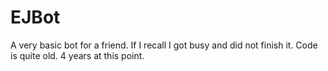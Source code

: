 # EJBot
A very basic bot for a friend. If I recall I got busy and did not finish it.
Code is quite old. 4 years at this point.
